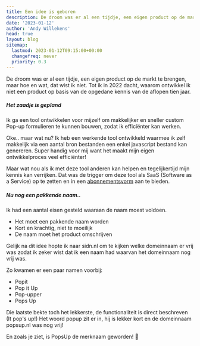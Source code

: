 ```yaml
---
title: Een idee is geboren
description: De droom was er al een tijdje, een eigen product op de markt te brengen, maar hoe en wat, dat wist ik niet. Tot ik in 2022 dacht, waarom ontwikkel ik niet een product op basis van de opgedane kennis van de aflopen tien jaar.
date: '2023-01-12'
author: 'Andy Willekens'
head: true
layout: blog
sitemap:
  lastmod: 2023-01-12T09:15:00+00:00
  changefreq: never
  priority: 0.3
---
```


De droom was er al een tijdje, een eigen product op de markt te brengen, maar hoe en wat, dat wist ik niet. Tot ik in 2022 dacht, waarom ontwikkel ik niet een product op basis van de opgedane kennis van de aflopen tien jaar.

##### Het zaadje is gepland

Ik ga een tool ontwikkelen voor mijzelf om makkelijker en sneller custom Pop-up formulieren te kunnen bouwen, zodat ik efficiënter kan werken.

Oke.. maar wat nu? Ik heb een werkende tool ontwikkeld waarmee ik zelf makkelijk via een aantal bron bestanden een enkel javascript bestand kan genereren. Super handig voor mij want het maakt mijn eigen ontwikkelproces veel efficiënter!

Maar wat nou als ik met deze tool anderen kan helpen en tegelijkertijd mijn kennis kan verrijken.
Dat was de trigger om deze tool als SaaS (Software as a Service) op te zetten en in een [abonnementsvorm](/prijzen) aan te bieden.

##### Nu nog een pakkende naam..

Ik had een aantal eisen gesteld waaraan de naam moest voldoen.

- Het moet een pakkende naam worden
- Kort en krachtig, niet te moeilijk
- De naam moet het product omschrijven

Gelijk na dit idee hopte ik naar sidn.nl om te kijken welke domeinnaam er vrij was zodat ik zeker wist dat ik een naam had waarvan het domeinnaam nog vrij was.

Zo kwamen er een paar namen voorbij:

- Popit
- Pop it Up
- Pop-upper
- Pops Up

Die laatste bekte toch het lekkerste, de functionaliteit is direct beschreven (It pop's up!) Het woord popup zit er in, hij is lekker kort en de domeinnaam popsup.nl was nog vrij!

En zoals je ziet, is PopsUp de merknaam geworden! 🥳
